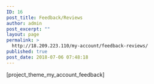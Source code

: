 ```yaml
---
ID: 16
post_title: Feedback/Reviews
author: admin
post_excerpt: ""
layout: page
permalink: >
  http://18.209.223.110/my-account/feedback-reviews/
published: true
post_date: 2018-07-06 07:48:18
---
```

[project_theme_my_account_feedback]